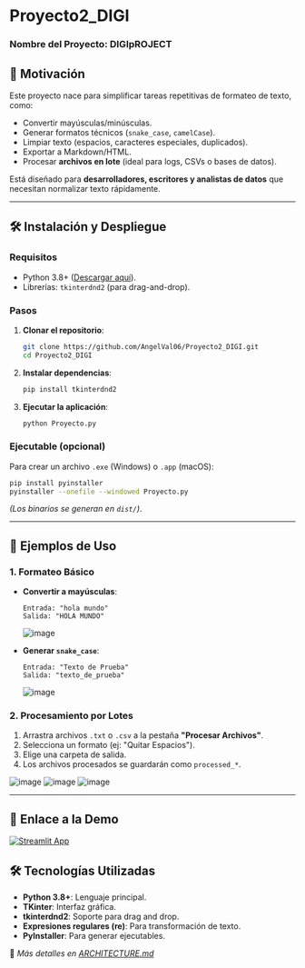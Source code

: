# Proyecto2_DIGI

### Nombre del Proyecto: DIGIpROJECT

## 🚀 **Motivación**  
Este proyecto nace para simplificar tareas repetitivas de formateo de texto, como:  
- Convertir mayúsculas/minúsculas.  
- Generar formatos técnicos (`snake_case`, `camelCase`).  
- Limpiar texto (espacios, caracteres especiales, duplicados).  
- Exportar a Markdown/HTML.  
- Procesar **archivos en lote** (ideal para logs, CSVs o bases de datos).  

Está diseñado para **desarrolladores, escritores y analistas de datos** que necesitan normalizar texto rápidamente.  

---

## 🛠 **Instalación y Despliegue**  

### **Requisitos**  
- Python 3.8+ ([Descargar aquí](https://www.python.org/downloads/)).  
- Librerías: `tkinterdnd2` (para drag-and-drop).  

### **Pasos**  
1. **Clonar el repositorio**:  
   ```bash
   git clone https://github.com/AngelVal06/Proyecto2_DIGI.git
   cd Proyecto2_DIGI
   ```

2. **Instalar dependencias**:  
   ```bash
   pip install tkinterdnd2
   ```

3. **Ejecutar la aplicación**:  
   ```bash
   python Proyecto.py
   ```

### **Ejecutable (opcional)**  
Para crear un archivo `.exe` (Windows) o `.app` (macOS):  
```bash
pip install pyinstaller
pyinstaller --onefile --windowed Proyecto.py
```
*(Los binarios se generan en `dist/`)*.  

---

## 🎯 **Ejemplos de Uso**  

### **1. Formateo Básico**  
- **Convertir a mayúsculas**:  
  ```text
  Entrada: "hola mundo"  
  Salida: "HOLA MUNDO"
  ```
  ![image](https://github.com/user-attachments/assets/5b8d4870-8c8b-4008-83a8-6adef06170a0)

- **Generar `snake_case`**:  
  ```text
  Entrada: "Texto de Prueba"  
  Salida: "texto_de_prueba"
  ```
  ![image](https://github.com/user-attachments/assets/2e344def-fd15-4a8b-a889-a97db7bbf020)


### **2. Procesamiento por Lotes**  
1. Arrastra archivos `.txt` o `.csv` a la pestaña **"Procesar Archivos"**.  
2. Selecciona un formato (ej: "Quitar Espacios").  
3. Elige una carpeta de salida.  
4. Los archivos procesados se guardarán como `processed_*`.  


![image](https://github.com/user-attachments/assets/9e2fe153-5552-46e5-807f-22f78a47714f)
![image](https://github.com/user-attachments/assets/c9929cb4-0f65-4e7c-a0f7-88987d8a4f28) ![image](https://github.com/user-attachments/assets/6ea9fe96-2384-49ae-8a8f-2e79301cf334)

---

## 🔗 **Enlace a la Demo**
[![Streamlit App](https://static.streamlit.io/badges/streamlit_badge_black_white.svg)](https://proyecto2digi-cgdsk5knpkhchzpxhrsdw2.streamlit.app/)

## 🛠 Tecnologías Utilizadas  
- **Python 3.8+**: Lenguaje principal.  
- **TKinter**: Interfaz gráfica.  
- **tkinterdnd2**: Soporte para drag and drop.  
- **Expresiones regulares (re)**: Para transformación de texto.  
- **PyInstaller**: Para generar ejecutables.  

🔗 *Más detalles en [ARCHITECTURE.md](docs/ARCHITECTURE.md)*  

